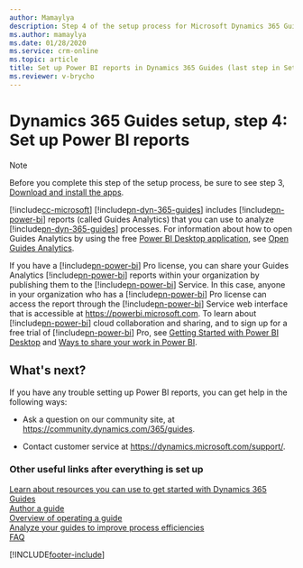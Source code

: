 ```yaml
---
author: Mamaylya
description: Step 4 of the setup process for Microsoft Dynamics 365 Guides. In this step, you set up Power BI reports.
ms.author: mamaylya
ms.date: 01/28/2020
ms.service: crm-online
ms.topic: article
title: Set up Power BI reports in Dynamics 365 Guides (last step in Setup process)
ms.reviewer: v-brycho
---
```


# Dynamics 365 Guides setup, step 4: Set up Power BI reports

> [!NOTE]
> Before you complete this step of the setup process, be sure to see step 3, [Download and install the apps](setup-step-three.md).

[!include[cc-microsoft](../includes/cc-microsoft.md)] [!include[pn-dyn-365-guides](../includes/pn-dyn-365-guides.md)] includes [!include[pn-power-bi](../includes/pn-power-bi.md)] reports (called Guides Analytics) that you can use to analyze [!include[pn-dyn-365-guides](../includes/pn-dyn-365-guides.md)] processes. For information about how to open Guides Analytics by using the free [Power BI Desktop application](https://powerbi.microsoft.com/get-started/), see [Open Guides Analytics](./analytics-guide.md).

If you have a [!include[pn-power-bi](../includes/pn-power-bi.md)] Pro license, you can share your Guides Analytics [!include[pn-power-bi](../includes/pn-power-bi.md)] reports within your organization by publishing them to the [!include[pn-power-bi](../includes/pn-power-bi.md)] Service. In this case, anyone in your organization who has a [!include[pn-power-bi](../includes/pn-power-bi.md)] Pro license can access the report through the [!include[pn-power-bi](../includes/pn-power-bi.md)] Service web interface that is accessible at <https://powerbi.microsoft.com>. To learn about [!include[pn-power-bi](../includes/pn-power-bi.md)] cloud collaboration and sharing, and to sign up for a free trial of [!include[pn-power-bi](../includes/pn-power-bi.md)] Pro, see [Getting Started with Power BI Desktop](https://powerbi.microsoft.com/get-started/) and [Ways to share your work in Power BI](/power-bi/service-how-to-collaborate-distribute-dashboards-reports).

## What's next?

If you have any trouble setting up Power BI reports, you can get help in the following ways:

- Ask a question on our community site, at <https://community.dynamics.com/365/guides>.

- Contact customer service at <https://dynamics.microsoft.com/support/>.

### Other useful links after everything is set up

[Learn about resources you can use to get started with Dynamics 365 Guides](get-started.md)<br>
[Author a guide](authoring-overview.md)<br>
[Overview of operating a guide](operator-overview.md)<br>
[Analyze your guides to improve process efficiencies](analytics-guide.md)<br>
[FAQ](faq.md)


[!INCLUDE[footer-include](../includes/footer-banner.md)]
